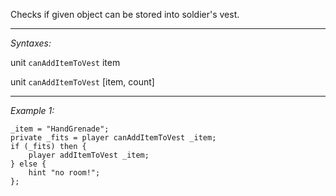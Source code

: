 Checks if given object can be stored into soldier's vest.


---
*Syntaxes:*

unit `canAddItemToVest` item

unit `canAddItemToVest` [item, count]

---
*Example 1:*

```sqf
_item = "HandGrenade";
private _fits = player canAddItemToVest _item;
if (_fits) then {
	player addItemToVest _item;
} else {
	hint "no room!";
};
```